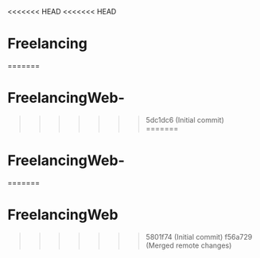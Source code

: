 <<<<<<< HEAD
<<<<<<< HEAD
# Freelancing
=======
# FreelancingWeb-
>>>>>>> 5dc1dc6 (Initial commit)
=======
# FreelancingWeb-
=======
# FreelancingWeb
>>>>>>> 5801f74 (Initial commit)
>>>>>>> f56a729 (Merged remote changes)
